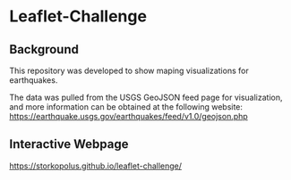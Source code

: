 # Leaflet-Challenge

## Background 
This repository was developed to show maping visualizations for earthquakes.  

The data was pulled from the USGS GeoJSON feed page for visualization, and more information can be obtained at the following website: https://earthquake.usgs.gov/earthquakes/feed/v1.0/geojson.php

## Interactive Webpage
https://storkopolus.github.io/leaflet-challenge/
